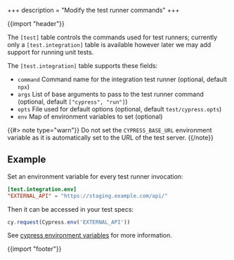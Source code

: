 +++
description = "Modify the test runner commands"
+++

{{import "header"}}

The `[test]` table controls the commands used for test runners; currently only a `[test.integration]` table is available however later we may add support for running unit tests.

The `[test.integration]` table supports these fields:

* `command` Command name for the integration test runner (optional, default `npx`)
* `args` List of base arguments to pass to the test runner command (optional, default `["cypress", "run"]`)
* `opts` File used for default options (optional, default `test/cypress.opts`)
* `env` Map of environment variables to set (optional)

{{#> note type="warn"}}
Do not set the `CYPRESS_BASE_URL` environment variable as it is automatically set to the URL of the test server.
{{/note}}

## Example

Set an environment variable for every test runner invocation:

```toml
[test.integration.env]
"EXTERNAL_API" = "https://staging.example.com/api/"
```

Then it can be accessed in your test specs:

```js
cy.request(Cypress.env('EXTERNAL_API'))
```

See [cypress environment variables][] for more information.

{{import "footer"}}

[cypress environment variables]: https://docs.cypress.io/guides/guides/environment-variables.html
